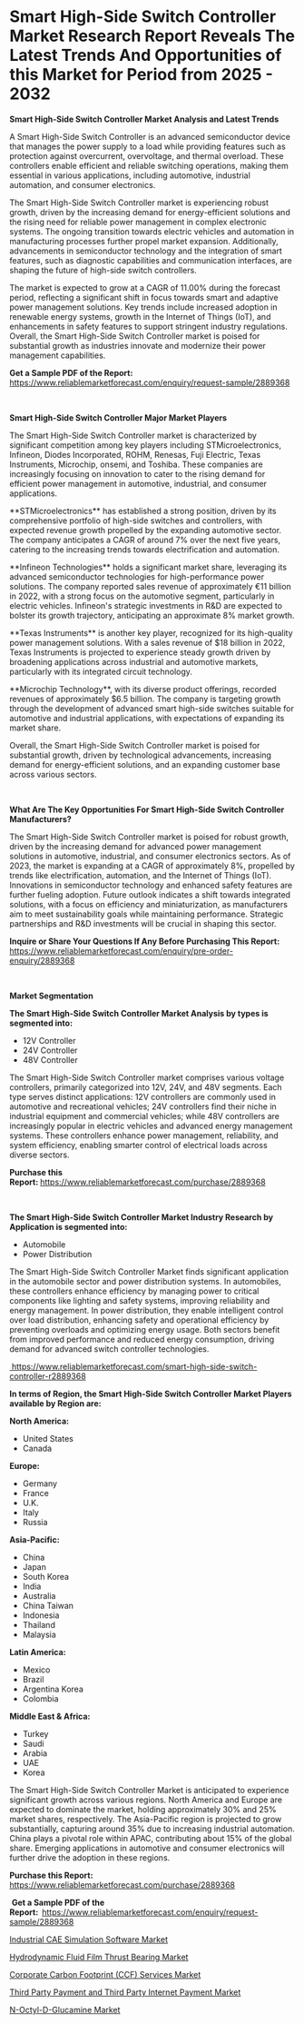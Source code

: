 <p><h1>Smart High-Side Switch Controller Market Research Report Reveals The Latest Trends And Opportunities of this Market for Period from 2025 - 2032</h1></p><p><strong>Smart High-Side Switch Controller Market Analysis and Latest Trends</strong></p>
<p><p>A Smart High-Side Switch Controller is an advanced semiconductor device that manages the power supply to a load while providing features such as protection against overcurrent, overvoltage, and thermal overload. These controllers enable efficient and reliable switching operations, making them essential in various applications, including automotive, industrial automation, and consumer electronics.</p><p>The Smart High-Side Switch Controller market is experiencing robust growth, driven by the increasing demand for energy-efficient solutions and the rising need for reliable power management in complex electronic systems. The ongoing transition towards electric vehicles and automation in manufacturing processes further propel market expansion. Additionally, advancements in semiconductor technology and the integration of smart features, such as diagnostic capabilities and communication interfaces, are shaping the future of high-side switch controllers.</p><p>The market is expected to grow at a CAGR of 11.00% during the forecast period, reflecting a significant shift in focus towards smart and adaptive power management solutions. Key trends include increased adoption in renewable energy systems, growth in the Internet of Things (IoT), and enhancements in safety features to support stringent industry regulations. Overall, the Smart High-Side Switch Controller market is poised for substantial growth as industries innovate and modernize their power management capabilities.</p></p>
<p><strong>Get a Sample PDF of the Report:&nbsp;</strong> <a href="https://www.reliablemarketforecast.com/enquiry/request-sample/2889368?utm_campaign=1875&utm_medium=2&utm_source=Github&utm_content=ia&utm_term=14032025&utm_id=smart-high-side-switch-controller">https://www.reliablemarketforecast.com/enquiry/request-sample/2889368</a></p>
<p>&nbsp;</p>
<p><strong>Smart High-Side Switch Controller Major Market Players</strong></p>
<p><p>The Smart High-Side Switch Controller market is characterized by significant competition among key players including STMicroelectronics, Infineon, Diodes Incorporated, ROHM, Renesas, Fuji Electric, Texas Instruments, Microchip, onsemi, and Toshiba. These companies are increasingly focusing on innovation to cater to the rising demand for efficient power management in automotive, industrial, and consumer applications.</p><p>**STMicroelectronics** has established a strong position, driven by its comprehensive portfolio of high-side switches and controllers, with expected revenue growth propelled by the expanding automotive sector. The company anticipates a CAGR of around 7% over the next five years, catering to the increasing trends towards electrification and automation.</p><p>**Infineon Technologies** holds a significant market share, leveraging its advanced semiconductor technologies for high-performance power solutions. The company reported sales revenue of approximately €11 billion in 2022, with a strong focus on the automotive segment, particularly in electric vehicles. Infineon's strategic investments in R&D are expected to bolster its growth trajectory, anticipating an approximate 8% market growth.</p><p>**Texas Instruments** is another key player, recognized for its high-quality power management solutions. With a sales revenue of $18 billion in 2022, Texas Instruments is projected to experience steady growth driven by broadening applications across industrial and automotive markets, particularly with its integrated circuit technology.</p><p>**Microchip Technology**, with its diverse product offerings, recorded revenues of approximately $6.5 billion. The company is targeting growth through the development of advanced smart high-side switches suitable for automotive and industrial applications, with expectations of expanding its market share.</p><p>Overall, the Smart High-Side Switch Controller market is poised for substantial growth, driven by technological advancements, increasing demand for energy-efficient solutions, and an expanding customer base across various sectors.</p></p>
<p>&nbsp;</p>
<p><strong>What Are The Key Opportunities For Smart High-Side Switch Controller Manufacturers?</strong></p>
<p><p>The Smart High-Side Switch Controller market is poised for robust growth, driven by the increasing demand for advanced power management solutions in automotive, industrial, and consumer electronics sectors. As of 2023, the market is expanding at a CAGR of approximately 8%, propelled by trends like electrification, automation, and the Internet of Things (IoT). Innovations in semiconductor technology and enhanced safety features are further fueling adoption. Future outlook indicates a shift towards integrated solutions, with a focus on efficiency and miniaturization, as manufacturers aim to meet sustainability goals while maintaining performance. Strategic partnerships and R&D investments will be crucial in shaping this sector.</p></p>
<p><strong>Inquire or Share Your Questions If Any Before Purchasing This Report:</strong> <a href="https://www.reliablemarketforecast.com/enquiry/pre-order-enquiry/2889368?utm_campaign=1875&utm_medium=2&utm_source=Github&utm_content=ia&utm_term=14032025&utm_id=smart-high-side-switch-controller">https://www.reliablemarketforecast.com/enquiry/pre-order-enquiry/2889368</a></p>
<p>&nbsp;</p>
<p><strong>Market Segmentation</strong></p>
<p><strong>The Smart High-Side Switch Controller Market Analysis by types is segmented into:</strong></p>
<p><ul><li>12V Controller</li><li>24V Controller</li><li>48V Controller</li></ul></p>
<p><p>The Smart High-Side Switch Controller market comprises various voltage controllers, primarily categorized into 12V, 24V, and 48V segments. Each type serves distinct applications: 12V controllers are commonly used in automotive and recreational vehicles; 24V controllers find their niche in industrial equipment and commercial vehicles; while 48V controllers are increasingly popular in electric vehicles and advanced energy management systems. These controllers enhance power management, reliability, and system efficiency, enabling smarter control of electrical loads across diverse sectors.</p></p>
<p><strong>Purchase this Report:&nbsp;</strong><a href="https://www.reliablemarketforecast.com/purchase/2889368?utm_campaign=1875&utm_medium=2&utm_source=Github&utm_content=ia&utm_term=14032025&utm_id=smart-high-side-switch-controller">https://www.reliablemarketforecast.com/purchase/2889368</a></p>
<p>&nbsp;</p>
<p><strong>The Smart High-Side Switch Controller Market Industry Research by Application is segmented into:</strong></p>
<p><ul><li>Automobile</li><li>Power Distribution</li></ul></p>
<p><p>The Smart High-Side Switch Controller Market finds significant application in the automobile sector and power distribution systems. In automobiles, these controllers enhance efficiency by managing power to critical components like lighting and safety systems, improving reliability and energy management. In power distribution, they enable intelligent control over load distribution, enhancing safety and operational efficiency by preventing overloads and optimizing energy usage. Both sectors benefit from improved performance and reduced energy consumption, driving demand for advanced switch controller technologies.</p></p>
<p><a href="https://www.reliablemarketforecast.com/smart-high-side-switch-controller-r2889368?utm_campaign=1875&utm_medium=2&utm_source=Github&utm_content=ia&utm_term=14032025&utm_id=smart-high-side-switch-controller">&nbsp;https://www.reliablemarketforecast.com/smart-high-side-switch-controller-r2889368</a></p>
<p><strong>In terms of Region, the Smart High-Side Switch Controller Market Players available by Region are:</strong></p>
<p>
    <p> <strong> North America: </strong>
        <ul>
            <li>United States</li>
            <li>Canada</li>
        </ul>
        </p> 
    <p> <strong> Europe: </strong>
        <ul>
            <li>Germany</li>
            <li>France</li>
            <li>U.K.</li>
            <li>Italy</li>
            <li>Russia</li>
        </ul>
        </p> 
    <p> <strong> Asia-Pacific: </strong>
        <ul>
            <li>China</li>
            <li>Japan</li>
            <li>South Korea</li>
            <li>India</li>
            <li>Australia</li>
            <li>China Taiwan</li>
            <li>Indonesia</li>
            <li>Thailand</li>
            <li>Malaysia</li>
        </ul>
        </p> 
    <p> <strong> Latin America: </strong>
        <ul>
            <li>Mexico</li>
            <li>Brazil</li>
            <li>Argentina Korea</li>
            <li>Colombia</li>
        </ul>
        </p> 
    <p> <strong> Middle East & Africa: </strong>
        <ul>
            <li>Turkey</li>
            <li>Saudi</li>
            <li>Arabia</li>
            <li>UAE</li>
            <li>Korea</li>
        </ul>
    </p>
    </p>
<p><p>The Smart High-Side Switch Controller Market is anticipated to experience significant growth across various regions. North America and Europe are expected to dominate the market, holding approximately 30% and 25% market shares, respectively. The Asia-Pacific region is projected to grow substantially, capturing around 35% due to increasing industrial automation. China plays a pivotal role within APAC, contributing about 15% of the global share. Emerging applications in automotive and consumer electronics will further drive the adoption in these regions.</p></p>
<p><strong>Purchase this Report: </strong><a href="https://www.reliablemarketforecast.com/purchase/2889368?utm_campaign=1875&utm_medium=2&utm_source=Github&utm_content=ia&utm_term=14032025&utm_id=smart-high-side-switch-controller">https://www.reliablemarketforecast.com/purchase/2889368</a></p>
<p>&nbsp;<strong>Get a Sample PDF of the Report:&nbsp;&nbsp;</strong><a href="https://www.reliablemarketforecast.com/enquiry/request-sample/2889368?utm_campaign=1875&utm_medium=2&utm_source=Github&utm_content=ia&utm_term=14032025&utm_id=smart-high-side-switch-controller">https://www.reliablemarketforecast.com/enquiry/request-sample/2889368</a></p>
<p><strong></strong></p>
<p><p><a href="https://github.com/yenagmah/Market-Research-Report-List-1/blob/main/industrial-cae-simulation-software-market.md?utm_campaign=1875&utm_medium=2&utm_source=Github&utm_content=ia&utm_term=14032025&utm_id=smart-high-side-switch-controller">Industrial CAE Simulation Software Market</a></p><p><a href="https://github.com/sitarzerpa3d/Market-Research-Report-List-1/blob/main/hydrodynamic-fluid-film-thrust-bearing-market.md?utm_campaign=1875&utm_medium=2&utm_source=Github&utm_content=ia&utm_term=14032025&utm_id=smart-high-side-switch-controller">Hydrodynamic Fluid Film Thrust Bearing Market</a></p><p><a href="https://github.com/kevoncesya4j/Market-Research-Report-List-1/blob/main/corporate-carbon-footprint-ccf-services-market.md?utm_campaign=1875&utm_medium=2&utm_source=Github&utm_content=ia&utm_term=14032025&utm_id=smart-high-side-switch-controller">Corporate Carbon Footprint (CCF) Services Market</a></p><p><a href="https://github.com/rentzszaszjn/Market-Research-Report-List-1/blob/main/third-party-payment-and-third-party-internet-payment-market.md?utm_campaign=1875&utm_medium=2&utm_source=Github&utm_content=ia&utm_term=14032025&utm_id=smart-high-side-switch-controller">Third Party Payment and Third Party Internet Payment Market</a></p><p><a href="https://github.com/omemaeuseda/Market-Research-Report-List-1/blob/main/n-octyl-d-glucamine-market.md?utm_campaign=1875&utm_medium=2&utm_source=Github&utm_content=ia&utm_term=14032025&utm_id=smart-high-side-switch-controller">N-Octyl-D-Glucamine Market</a></p></p>